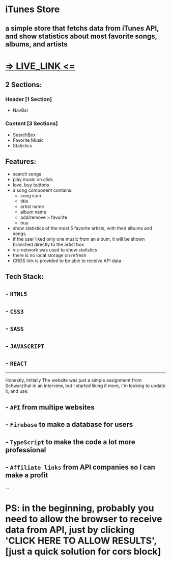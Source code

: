 # iTunes Store

## a simple store that fetchs data from iTunes API, and show statistics about most favorite songs, albums, and artists

# [=> LIVE_LINK <=](https://itunes-store.netlify.app/)

## 2 Sections:

### Header [1 Section]

- NavBar

### Content [3 Sections]

- SearchBox
- Favorite Music
- Statistics

## Features:

- search songs
- play music on click
- love, buy buttons
- a song component contains:
  - song icon
  - title
  - artist name
  - album name
  - add/remove > favorite
  - buy
- show statistics of the most 5 favorite artists, with their albums and songs
- if the user liked only one music from an album, it will be shown branched
  directly to the artist box
- vis-network was used to show statistics
- there is no local storage on refresh
- CROS link is provided to be able to receive API data

## Tech Stack:
##  - `HTML5`
##  - `CSS3`
##  - `SASS`
##  - `JAVASCRIPT`
##  - `REACT`

-----
Honestly, Initially The website was just a simple assignment from Schwarzthal in an interview, but I started liking it more, I'm looking to uodate it, and use:
## - `API` from multipe websites
## - `Firebase` to make a database for users
## - `TypeScript` to make the code a lot more professional
## - `Affiliate links` from API companies so I can make a profit
...
# PS: in the beginning, probably you need to allow the browser to receive data from API, just by clicking 'CLICK HERE TO ALLOW RESULTS', [just a quick solution for cors block]
